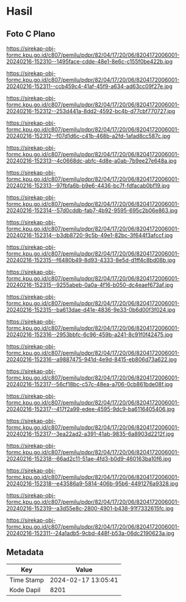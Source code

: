 # Hasil

## Foto C Plano

https://sirekap-obj-formc.kpu.go.id/c807/pemilu/pdpr/82/04/17/20/06/8204172006001-20240216-152310--1495face-cdde-48e1-8e6c-c155f0be422b.jpg

https://sirekap-obj-formc.kpu.go.id/c807/pemilu/pdpr/82/04/17/20/06/8204172006001-20240216-152311--ccb459c4-41af-45f9-a634-ad63cc09f27e.jpg

https://sirekap-obj-formc.kpu.go.id/c807/pemilu/pdpr/82/04/17/20/06/8204172006001-20240216-152312--253d441a-8dd2-4592-bc4b-d77cbf770727.jpg

https://sirekap-obj-formc.kpu.go.id/c807/pemilu/pdpr/82/04/17/20/06/8204172006001-20240216-152312--f07d1d6c-c41b-468b-a2fd-1afad8cc587c.jpg

https://sirekap-obj-formc.kpu.go.id/c807/pemilu/pdpr/82/04/17/20/06/8204172006001-20240216-152313--4c0668dc-abfc-4d8e-a0ab-7b9ee27e648a.jpg

https://sirekap-obj-formc.kpu.go.id/c807/pemilu/pdpr/82/04/17/20/06/8204172006001-20240216-152313--97fbfa6b-b9e6-4436-bc7f-fdfacab0bf19.jpg

https://sirekap-obj-formc.kpu.go.id/c807/pemilu/pdpr/82/04/17/20/06/8204172006001-20240216-152314--57d0cddb-fab7-4b92-9595-695c2b06e863.jpg

https://sirekap-obj-formc.kpu.go.id/c807/pemilu/pdpr/82/04/17/20/06/8204172006001-20240216-152314--b3db8720-9c5b-49e1-82bc-3f644f3afccf.jpg

https://sirekap-obj-formc.kpu.go.id/c807/pemilu/pdpr/82/04/17/20/06/8204172006001-20240216-152315--f6480b49-8d93-4333-8e5d-d1ff4c8bd08b.jpg

https://sirekap-obj-formc.kpu.go.id/c807/pemilu/pdpr/82/04/17/20/06/8204172006001-20240216-152315--9255abeb-0a0a-4f16-b050-dc4eaef673af.jpg

https://sirekap-obj-formc.kpu.go.id/c807/pemilu/pdpr/82/04/17/20/06/8204172006001-20240216-152315--ba613dae-d41e-4836-9e33-0b6d00f3f024.jpg

https://sirekap-obj-formc.kpu.go.id/c807/pemilu/pdpr/82/04/17/20/06/8204172006001-20240216-152316--2953bbfc-6c96-459b-a241-8c91f0f42475.jpg

https://sirekap-obj-formc.kpu.go.id/c807/pemilu/pdpr/82/04/17/20/06/8204172006001-20240216-152316--a9887475-941d-4e9d-8415-eb806d73a622.jpg

https://sirekap-obj-formc.kpu.go.id/c807/pemilu/pdpr/82/04/17/20/06/8204172006001-20240216-152317--56cf18bc-c57c-48ea-a706-0cb861bde08f.jpg

https://sirekap-obj-formc.kpu.go.id/c807/pemilu/pdpr/82/04/17/20/06/8204172006001-20240216-152317--417f2a99-edee-4595-9dc9-ba6116405406.jpg

https://sirekap-obj-formc.kpu.go.id/c807/pemilu/pdpr/82/04/17/20/06/8204172006001-20240216-152317--3ea22ad2-a391-41ab-9835-6a8903d2212f.jpg

https://sirekap-obj-formc.kpu.go.id/c807/pemilu/pdpr/82/04/17/20/06/8204172006001-20240216-152318--66ad2c11-51ae-4fd3-b0d9-460163ba10f6.jpg

https://sirekap-obj-formc.kpu.go.id/c807/pemilu/pdpr/82/04/17/20/06/8204172006001-20240216-152318--e43586a9-5814-406b-95b6-4491276a9328.jpg

https://sirekap-obj-formc.kpu.go.id/c807/pemilu/pdpr/82/04/17/20/06/8204172006001-20240216-152319--a3d55e8c-2800-4901-b438-91f7332615fc.jpg

https://sirekap-obj-formc.kpu.go.id/c807/pemilu/pdpr/82/04/17/20/06/8204172006001-20240216-152311--24a1adb5-9cbd-448f-b53a-06dc2190623a.jpg


## Metadata

| Key        | Value               |
| ---------- | ------------------- |
| Time Stamp | 2024-02-17 13:05:41 |
| Kode Dapil | 8201                |



